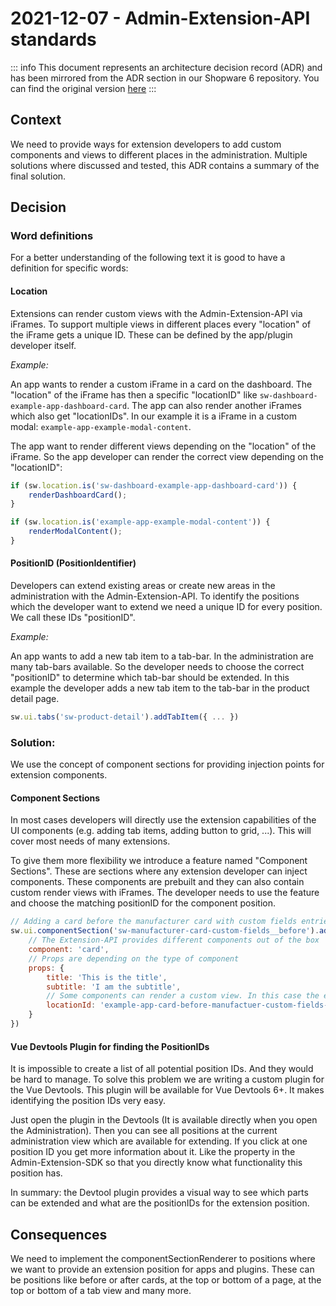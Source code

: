 # 2021-12-07 - Admin-Extension-API standards

::: info
This document represents an architecture decision record (ADR) and has been mirrored from the ADR section in our Shopware 6 repository.
You can find the original version [here](https://github.com/shopware/platform/blob/trunk/adr/admin/2021-12-07-admin-extension-api-standards.md)
:::

## Context
We need to provide ways for extension developers to add custom components and views to different places in the administration. Multiple solutions where discussed and tested, this ADR contains a summary of the final solution.

## Decision

### Word definitions
For a better understanding of the following text it is good to have a definition for specific words:

#### Location
Extensions can render custom views with the Admin-Extension-API via iFrames. To support multiple views in different places every "location" of the iFrame gets a unique ID. These can be defined by the app/plugin developer itself.

*Example:*  

An app wants to render a custom iFrame in a card on the dashboard. The "location" of the iFrame has then a specific "locationID" like `sw-dashboard-example-app-dashboard-card`. The app can also render another iFrames which also get "locationIDs". In our example it is a iFrame in a custom modal: `example-app-example-modal-content`.

The app want to render different views depending on the "location" of the iFrame. So the app developer can render the correct view depending on the "locationID":
```js
if (sw.location.is('sw-dashboard-example-app-dashboard-card')) {
    renderDashboardCard();
}

if (sw.location.is('example-app-example-modal-content')) {
    renderModalContent();
}
```

#### PositionID (PositionIdentifier)
Developers can extend existing areas or create new areas in the administration with the Admin-Extension-API. To identify the positions which the developer want to extend we need a unique ID for every position. We call these IDs "positionID".

*Example:*

An app wants to add a new tab item to a tab-bar. In the administration are many tab-bars available. So the developer needs to choose the correct "positionID" to determine which tab-bar should be extended. In this example the developer adds a new tab item to the tab-bar in the product detail page.
```js
sw.ui.tabs('sw-product-detail').addTabItem({ ... })
```

### Solution:
We use the concept of component sections for providing injection points for extension components.

#### Component Sections

In most cases developers will directly use the extension capabilities of the UI components (e.g. adding tab items, adding button to grid, ...). This will cover most needs of many extensions.

To give them more flexibility we introduce a feature named "Component Sections". These are sections where any extension developer can inject components. These components are prebuilt and they can also contain custom render views with iFrames. The developer needs to use the feature and choose the matching positionID for the component position. 

```js
// Adding a card before the manufacturer card with custom fields entries.
sw.ui.componentSection('sw-manufacturer-card-custom-fields__before').add({
    // The Extension-API provides different components out of the box
    component: 'card', 
    // Props are depending on the type of component
    props: {
        title: 'This is the title',
        subtitle: 'I am the subtitle',
        // Some components can render a custom view. In this case the extension can render custom content in the card.
        locationId: 'example-app-card-before-manufactuer-custom-fields-card'
    }
})
```

#### Vue Devtools Plugin for finding the PositionIDs
It is impossible to create a list of all potential position IDs. And they would be hard to manage. To solve this problem we are writing a custom plugin for the Vue Devtools. This plugin will be available for Vue Devtools 6+. It makes identifying the position IDs very easy.

Just open the plugin in the Devtools (It is available directly when you open the Administration). Then you can see all positions at the current administration view which are available for extending. If you click at one position ID you get more information about it. Like the property in the Admin-Extension-SDK so that you directly know what functionality this position has.

In summary: the Devtool plugin provides a visual way to see which parts can be extended and what are the positionIDs for the extension position.

## Consequences
We need to implement the componentSectionRenderer to positions where we want to provide an extension position for apps and plugins. These can be positions like before or after cards, at the top or bottom of a page, at the top or bottom of a tab view and many more.
